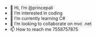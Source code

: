 - 👋 Hi, I’m @princepali
- 👀 I’m interested in coding
- 🌱 I’m currently learning C#
- 💞️ I’m looking to collaborate on mvc .net
- 📫 How to reach me 7558757875

<!---
princepali/princepali is a ✨ special ✨ repository because its `README.md` (this file) appears on your GitHub profile.
You can click the Preview link to take a look at your changes.
--->
